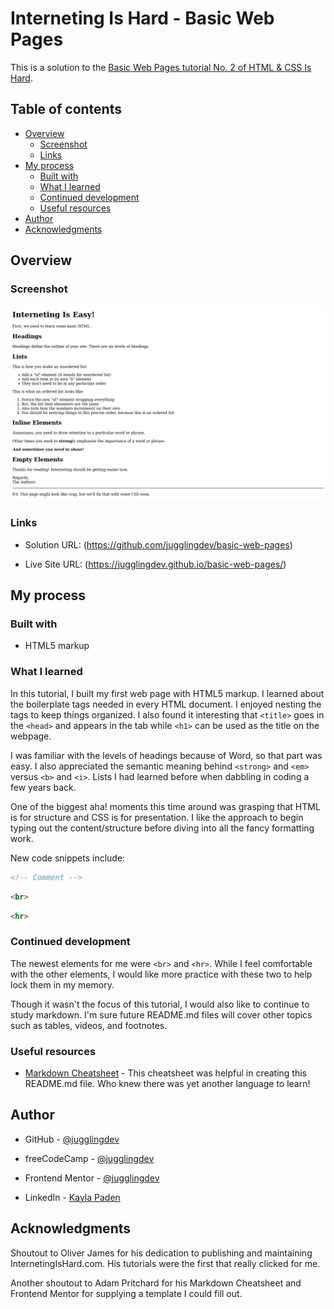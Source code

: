 # Interneting Is Hard - Basic Web Pages

This is a solution to the [Basic Web Pages tutorial No. 2 of HTML & CSS Is Hard](https://www.internetingishard.com/html-and-css/basic-web-pages/).

## Table of contents

- [Overview](#overview)
  - [Screenshot](#screenshot)
  - [Links](#links)
- [My process](#my-process)
  - [Built with](#built-with)
  - [What I learned](#what-i-learned)
  - [Continued development](#continued-development)
  - [Useful resources](#useful-resources)
- [Author](#author)
- [Acknowledgments](#acknowledgments)

## Overview

### Screenshot

![Full page screenshot](./basic-web-pages.png "Interneting Is Easy!")

### Links

- Solution URL: (https://github.com/jugglingdev/basic-web-pages)

- Live Site URL: (https://jugglingdev.github.io/basic-web-pages/)

## My process

### Built with

- HTML5 markup

### What I learned

In this tutorial, I built my first web page with HTML5 markup.  I learned about the boilerplate tags needed in every HTML document.  I enjoyed nesting the tags to keep things organized.  I also found it interesting that `<title>` goes in the `<head>` and appears in the tab while `<h1>` can be used as the title on the webpage.

I was familiar with the levels of headings because of Word, so that part was easy.  I also appreciated the semantic meaning behind `<strong>` and `<em>` versus `<b>` and `<i>`.  Lists I had learned before when dabbling in coding a few years back.

One of the biggest aha! moments this time around was grasping that HTML is for structure and CSS is for presentation.  I like the approach to begin typing out the content/structure before diving into all the fancy formatting work.

New code snippets include:

```html
<!-- Comment -->
```

```html
<br>
```

```html
<hr>
```

### Continued development

The newest elements for me were `<br>` and `<hr>`.  While I feel comfortable with the other elements, I would like more practice with these two to help lock them in my memory.

Though it wasn't the focus of this tutorial, I would also like to continue to study markdown.  I'm sure future README.md files will cover other topics such as tables, videos, and footnotes.

### Useful resources

- [Markdown Cheatsheet](https://github.com/adam-p/markdown-here/wiki/Markdown-Cheatsheet) - This cheatsheet was helpful in creating this README.md file.  Who knew there was yet another language to learn!

## Author

- GitHub - [@jugglingdev](https://github.com/jugglingdev)

- freeCodeCamp - [@jugglingdev](https://www.freecodecamp.org/jugglingdev)

- Frontend Mentor - [@jugglingdev](https://www.frontendmentor.io/profile/jugglingdev)

- LinkedIn - [Kayla Paden](https://www.linkedin.com/in/kayla-marie-paden)

## Acknowledgments

Shoutout to Oliver James for his dedication to publishing and maintaining InternetingIsHard.com.  His tutorials were the first that really clicked for me.

Another shoutout to Adam Pritchard for his Markdown Cheatsheet and Frontend Mentor for supplying a template I could fill out.